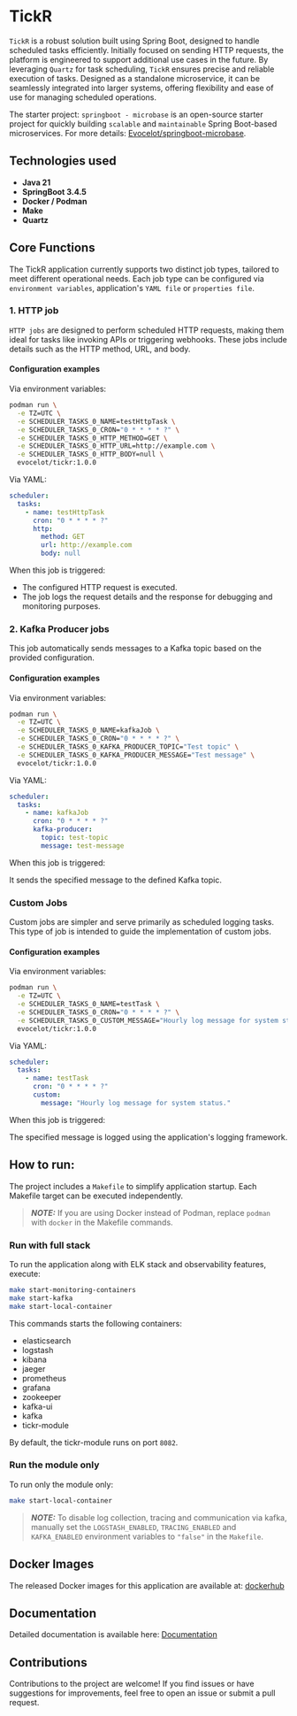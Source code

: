 # TickR

`TickR` is a robust solution built using Spring Boot, designed to handle scheduled tasks efficiently. Initially focused on sending HTTP requests, the platform is engineered to support additional use cases in the future. By leveraging `Quartz` for task scheduling, `TickR` ensures precise and reliable execution of tasks. Designed as a standalone microservice, it can be seamlessly integrated into larger systems, offering flexibility and ease of use for managing scheduled operations.

The starter project: `springboot - microbase` is an open-source starter project for quickly building `scalable` and `maintainable` Spring Boot-based microservices. For more details: [Evocelot/springboot-microbase](https://github.com/Evocelot/springboot-microbase).

## Technologies used

- **Java 21**
- **SpringBoot 3.4.5**
- **Docker / Podman**
- **Make**
- **Quartz**

## Core Functions

The TickR application currently supports two distinct job types, tailored to meet different operational needs. Each job type can be configured via `environment variables`, application's `YAML file` or `properties file`.

### 1. HTTP job

`HTTP jobs` are designed to perform scheduled HTTP requests, making them ideal for tasks like invoking APIs or triggering webhooks. These jobs include details such as the HTTP method, URL, and body.

#### Configuration examples

Via environment variables:

```bash
podman run \
  -e TZ=UTC \
  -e SCHEDULER_TASKS_0_NAME=testHttpTask \
  -e SCHEDULER_TASKS_0_CRON="0 * * * * ?" \
  -e SCHEDULER_TASKS_0_HTTP_METHOD=GET \
  -e SCHEDULER_TASKS_0_HTTP_URL=http://example.com \
  -e SCHEDULER_TASKS_0_HTTP_BODY=null \
  evocelot/tickr:1.0.0
```

Via YAML:

```yml
scheduler:
  tasks:
    - name: testHttpTask
      cron: "0 * * * * ?"
      http:
        method: GET
        url: http://example.com
        body: null
```

When this job is triggered:

- The configured HTTP request is executed.
- The job logs the request details and the response for debugging and monitoring purposes.

### 2. Kafka Producer jobs

This job automatically sends messages to a Kafka topic based on the provided configuration.

#### Configuration examples

Via environment variables:

```bash
podman run \
  -e TZ=UTC \
  -e SCHEDULER_TASKS_0_NAME=kafkaJob \
  -e SCHEDULER_TASKS_0_CRON="0 * * * * ?" \
  -e SCHEDULER_TASKS_0_KAFKA_PRODUCER_TOPIC="Test topic" \
  -e SCHEDULER_TASKS_0_KAFKA_PRODUCER_MESSAGE="Test message" \
  evocelot/tickr:1.0.0
```

Via YAML:

```yml
scheduler:
  tasks:
    - name: kafkaJob
      cron: "0 * * * * ?"
      kafka-producer:
        topic: test-topic
        message: test-message
```
When this job is triggered:

It sends the specified message to the defined Kafka topic.

### Custom Jobs

Custom jobs are simpler and serve primarily as scheduled logging tasks.
This type of job is intended to guide the implementation of custom jobs.

#### Configuration examples

Via environment variables:

```bash
podman run \
  -e TZ=UTC \
  -e SCHEDULER_TASKS_0_NAME=testTask \
  -e SCHEDULER_TASKS_0_CRON="0 * * * * ?" \
  -e SCHEDULER_TASKS_0_CUSTOM_MESSAGE="Hourly log message for system status." \
  evocelot/tickr:1.0.0
```

Via YAML:

```yml
scheduler:
  tasks:
    - name: testTask
      cron: "0 * * * * ?"
      custom:
        message: "Hourly log message for system status."
```
When this job is triggered:

The specified message is logged using the application's logging framework.

## How to run:

The project includes a `Makefile` to simplify application startup. Each Makefile target can be executed independently.

> **_NOTE:_** If you are using Docker instead of Podman, replace `podman` with `docker` in the Makefile commands.

### Run with full stack

To run the application along with ELK stack and observability features, execute:

```bash
make start-monitoring-containers
make start-kafka
make start-local-container
```

This commands starts the following containers:

- elasticsearch
- logstash
- kibana
- jaeger
- prometheus
- grafana
- zookeeper
- kafka-ui
- kafka
- tickr-module

By default, the tickr-module runs on port `8082`.

### Run the module only

To run only the module only:

```bash
make start-local-container
```

> **_NOTE:_** To disable log collection, tracing and communication via kafka, manually set the `LOGSTASH_ENABLED`,  `TRACING_ENABLED` and `KAFKA_ENABLED` environment variables to `"false"` in the `Makefile`.

## Docker Images

The released Docker images for this application are available at: [dockerhub](https://hub.docker.com/r/evocelot/tickr)

## Documentation

Detailed documentation is available here: [Documentation](/docs/index.md)

## Contributions

Contributions to the project are welcome! If you find issues or have suggestions for improvements, feel free to open an issue or submit a pull request.

